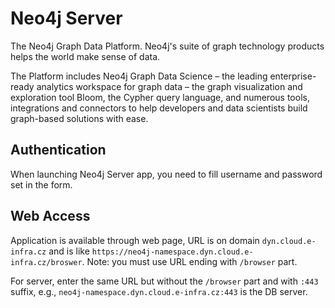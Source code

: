 # Neo4j Server
The Neo4j Graph Data Platform. Neo4j's suite of graph technology products helps the world make sense of data.

The Platform includes Neo4j Graph Data Science – the leading enterprise-ready analytics workspace for graph data – the graph visualization and exploration tool Bloom, the Cypher query language, and numerous tools, integrations and connectors to help developers and data scientists build graph-based solutions with ease.

## Authentication
When launching Neo4j Server app, you need to fill username and password set in the form.

## Web Access
Application is available through web page, URL is on domain `dyn.cloud.e-infra.cz` and is like `https://neo4j-namespace.dyn.cloud.e-infra.cz/broswer`. Note: you must use URL ending with `/browser` part. 

For server, enter the same URL but without the `/browser` part and with `:443` suffix, e.g., `neo4j-namespace.dyn.cloud.e-infra.cz:443` is the DB server.

